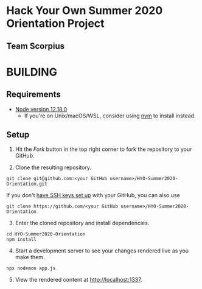 # Hack Your Own Summer 2020 Orientation Project
## Team Scorpius

# BUILDING

## Requirements
- [Node version 12.18.0](https://nodejs.org/en/)
   - If you're on Unix/macOS/WSL, consider using [nvm](https://github.com/nvm-sh/nvm#about) to install instead.

## Setup

1. Hit the *Fork* button in the top right corner to fork the repository to your GitHub.

2. Clone the resulting repository.
```
git clone git@github.com:<your GitHub username>/HYO-Summer2020-Orientation.git
```

If you don't [have SSH keys set up](https://help.github.com/en/github/authenticating-to-github/generating-a-new-ssh-key-and-adding-it-to-the-ssh-agent) with your GitHub, you can also use
```
git clone https://github.com/<your GitHub username>/HYO-Summer2020-Orientation
```

3. Enter the cloned repository and install dependencies.
```
cd HYO-Summer2020-Orientation
npm install
```

4. Start a development server to see your changes rendered live as you make them.
```
npx nodemon app.js
```

5. View the rendered content at [http://localhost:1337](http://localhost:1337). 
